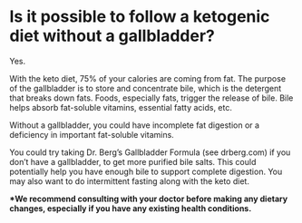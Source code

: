 # Is it possible to follow a ketogenic diet without a gallbladder?

Yes.

With the keto diet, 75% of your calories are coming from fat. The purpose of the gallbladder is to store and concentrate bile, which is the detergent that breaks down fats. Foods, especially fats, trigger the release of bile. Bile helps absorb fat-soluble vitamins, essential fatty acids, etc.

Without a gallbladder, you could have incomplete fat digestion or a deficiency in important fat-soluble vitamins.

You could try taking Dr. Berg’s Gallbladder Formula (see drberg.com) if you don’t have a gallbladder, to get more purified bile salts. This could potentially help you have enough bile to support complete digestion. You may also want to do intermittent fasting along with the keto diet.

**\*We recommend consulting with your doctor before making any dietary changes, especially if you have any existing health conditions.**